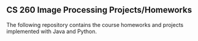 ## CS 260 Image Processing Projects/Homeworks

The following repository contains the course homeworks and projects implemented with Java and Python.
